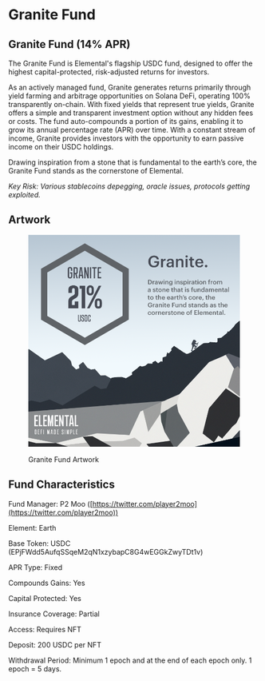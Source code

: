 # Granite Fund

## Granite Fund (14% APR)

The Granite Fund is Elemental's flagship USDC fund, designed to offer the highest capital-protected, risk-adjusted returns for investors.

As an actively managed fund, Granite generates returns primarily through yield farming and arbitrage opportunities on Solana DeFi, operating 100% transparently on-chain. With fixed yields that represent true yields, Granite offers a simple and transparent investment option without any hidden fees or costs. The fund auto-compounds a portion of its gains, enabling it to grow its annual percentage rate (APR) over time. With a constant stream of income, Granite provides investors with the opportunity to earn passive income on their USDC holdings.

Drawing inspiration from a stone that is fundamental to the earth’s core, the Granite Fund stands as the cornerstone of Elemental.

_Key Risk: Various stablecoins depegging, oracle issues, protocols getting exploited._

## Artwork

<figure><img src="../../.gitbook/assets/fund_artwork_granite (1).png" alt=""><figcaption><p>Granite Fund Artwork</p></figcaption></figure>

## Fund Characteristics

Fund Manager: P2 Moo ([https://twitter.com/player2moo](https://twitter.com/player2moo))

Element: Earth

Base Token: USDC (EPjFWdd5AufqSSqeM2qN1xzybapC8G4wEGGkZwyTDt1v)

APR Type: Fixed

Compounds Gains: Yes

Capital Protected: Yes

Insurance Coverage: Partial

Access: Requires NFT

Deposit: 200 USDC per NFT

Withdrawal Period: Minimum 1 epoch and at the end of each epoch only. 1 epoch = 5 days.
